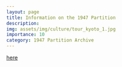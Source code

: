 ```yaml
---
layout: page
title: Information on the 1947 Partition
description: 
img: assets/img/culture/tour_kyoto_1.jpg
importance: 10
category: 1947 Partition Archive
---
```


<a href="/culture/1947_info/"> here </a>